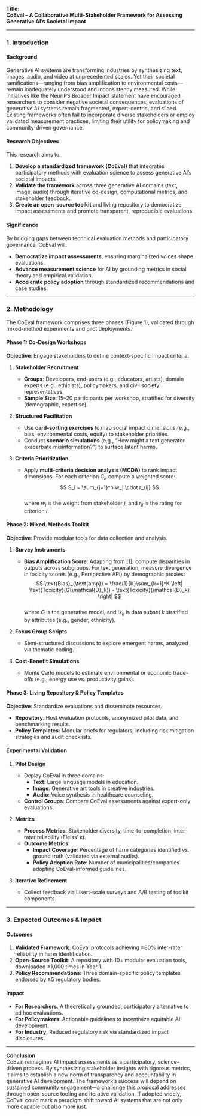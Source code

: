 **Title:**  
**CoEval – A Collaborative Multi-Stakeholder Framework for Assessing Generative AI’s Societal Impact**

---

### 1. Introduction  
#### **Background**  
Generative AI systems are transforming industries by synthesizing text, images, audio, and video at unprecedented scales. Yet their societal ramifications—ranging from bias amplification to environmental costs—remain inadequately understood and inconsistently measured. While initiatives like the NeurIPS Broader Impact statement have encouraged researchers to consider negative societal consequences, evaluations of generative AI systems remain fragmented, expert-centric, and siloed. Existing frameworks often fail to incorporate diverse stakeholders or employ validated measurement practices, limiting their utility for policymaking and community-driven governance.  

#### **Research Objectives**  
This research aims to:  
1. **Develop a standardized framework (CoEval)** that integrates participatory methods with evaluation science to assess generative AI’s societal impacts.  
2. **Validate the framework** across three generative AI domains (text, image, audio) through iterative co-design, computational metrics, and stakeholder feedback.  
3. **Create an open-source toolkit** and living repository to democratize impact assessments and promote transparent, reproducible evaluations.  

#### **Significance**  
By bridging gaps between technical evaluation methods and participatory governance, CoEval will:  
- **Democratize impact assessments**, ensuring marginalized voices shape evaluations.  
- **Advance measurement science** for AI by grounding metrics in social theory and empirical validation.  
- **Accelerate policy adoption** through standardized recommendations and case studies.  

---

### 2. Methodology  
The CoEval framework comprises three phases (Figure 1), validated through mixed-method experiments and pilot deployments.  

#### **Phase 1: Co-Design Workshops**  
**Objective**: Engage stakeholders to define context-specific impact criteria.  

1. **Stakeholder Recruitment**  
   - **Groups**: Developers, end-users (e.g., educators, artists), domain experts (e.g., ethicists), policymakers, and civil society representatives.  
   - **Sample Size**: 15–20 participants per workshop, stratified for diversity (demographic, expertise).  

2. **Structured Facilitation**  
   - Use **card-sorting exercises** to map social impact dimensions (e.g., bias, environmental costs, equity) to stakeholder priorities.  
   - Conduct **scenario simulations** (e.g., “How might a text generator exacerbate misinformation?”) to surface latent harms.  

3. **Criteria Prioritization**  
   - Apply **multi-criteria decision analysis (MCDA)** to rank impact dimensions. For each criterion $C_i$, compute a weighted score:  
     $$  
     S_i = \sum_{j=1}^n w_j \cdot r_{ij}  
     $$  
     where $w_j$ is the weight from stakeholder $j$, and $r_{ij}$ is the rating for criterion $i$.  

#### **Phase 2: Mixed-Methods Toolkit**  
**Objective**: Provide modular tools for data collection and analysis.  

1. **Survey Instruments**  
   - **Bias Amplification Score**: Adapting from [1], compute disparities in outputs across subgroups. For text generation, measure divergence in toxicity scores (e.g., Perspective API) by demographic proxies:  
     $$  
     \text{Bias}_{\text{amp}} = \frac{1}{K}\sum_{k=1}^K \left| \text{Toxicity}(G(\mathcal{D}_k)) - \text{Toxicity}(\mathcal{D}_k) \right|  
     $$  
     where $G$ is the generative model, and $\mathcal{D}_k$ is data subset $k$ stratified by attributes (e.g., gender, ethnicity).  

2. **Focus Group Scripts**  
   - Semi-structured discussions to explore emergent harms, analyzed via thematic coding.  

3. **Cost-Benefit Simulations**  
   - Monte Carlo models to estimate environmental or economic trade-offs (e.g., energy use vs. productivity gains).  

#### **Phase 3: Living Repository & Policy Templates**  
**Objective**: Standardize evaluations and disseminate resources.  
- **Repository**: Host evaluation protocols, anonymized pilot data, and benchmarking results.  
- **Policy Templates**: Modular briefs for regulators, including risk mitigation strategies and audit checklists.  

#### **Experimental Validation**  
1. **Pilot Design**  
   - Deploy CoEval in three domains:  
     - **Text**: Large language models in education.  
     - **Image**: Generative art tools in creative industries.  
     - **Audio**: Voice synthesis in healthcare counseling.  
   - **Control Groups**: Compare CoEval assessments against expert-only evaluations.  

2. **Metrics**  
   - **Process Metrics**: Stakeholder diversity, time-to-completion, inter-rater reliability (Fleiss’ κ).  
   - **Outcome Metrics**:  
     - **Impact Coverage**: Percentage of harm categories identified vs. ground truth (validated via external audits).  
     - **Policy Adoption Rate**: Number of municipalities/companies adopting CoEval-informed guidelines.  

3. **Iterative Refinement**  
   - Collect feedback via Likert-scale surveys and A/B testing of toolkit components.  

---

### 3. Expected Outcomes & Impact  
#### **Outcomes**  
1. **Validated Framework**: CoEval protocols achieving ≥80% inter-rater reliability in harm identification.  
2. **Open-Source Toolkit**: A repository with 10+ modular evaluation tools, downloaded ≥1,000 times in Year 1.  
3. **Policy Recommendations**: Three domain-specific policy templates endorsed by ≥5 regulatory bodies.  

#### **Impact**  
- **For Researchers**: A theoretically grounded, participatory alternative to ad hoc evaluations.  
- **For Policymakers**: Actionable guidelines to incentivize equitable AI development.  
- **For Industry**: Reduced regulatory risk via standardized impact disclosures.  

---

**Conclusion**  
CoEval reimagines AI impact assessments as a participatory, science-driven process. By synthesizing stakeholder insights with rigorous metrics, it aims to establish a new norm of transparency and accountability in generative AI development. The framework’s success will depend on sustained community engagement—a challenge this proposal addresses through open-source tooling and iterative validation. If adopted widely, CoEval could mark a paradigm shift toward AI systems that are not only more capable but also more just.